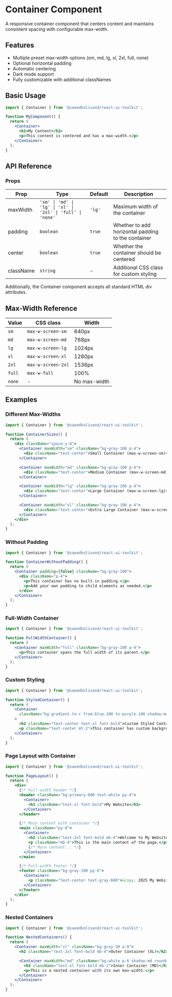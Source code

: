 # Container Component

A responsive container component that centers content and maintains consistent spacing with configurable max-width.

## Features

- Multiple preset max-width options (sm, md, lg, xl, 2xl, full, none)
- Optional horizontal padding
- Automatic centering
- Dark mode support
- Fully customizable with additional classNames

## Basic Usage

```jsx
import { Container } from '@saeedkolivand/react-ui-toolkit';

function MyComponent() {
  return (
    <Container>
      <h1>My Content</h1>
      <p>This content is centered and has a max-width.</p>
    </Container>
  );
}
```

## API Reference

### Props

| Prop | Type | Default | Description |
|------|------|---------|-------------|
| maxWidth | `'sm' \| 'md' \| 'lg' \| 'xl' \| '2xl' \| 'full' \| 'none'` | `'lg'` | Maximum width of the container |
| padding | `boolean` | `true` | Whether to add horizontal padding to the container |
| center | `boolean` | `true` | Whether the container should be centered |
| className | `string` | - | Additional CSS class for custom styling |

Additionally, the Container component accepts all standard HTML div attributes.

## Max-Width Reference

| Value | CSS class | Width |
|-------|-----------|-------|
| `sm` | `max-w-screen-sm` | 640px |
| `md` | `max-w-screen-md` | 768px |
| `lg` | `max-w-screen-lg` | 1024px |
| `xl` | `max-w-screen-xl` | 1280px |
| `2xl` | `max-w-screen-2xl` | 1536px |
| `full` | `max-w-full` | 100% |
| `none` | - | No max-width |

## Examples

### Different Max-Widths

```jsx
import { Container } from '@saeedkolivand/react-ui-toolkit';

function ContainerSizes() {
  return (
    <div className="space-y-8">
      <Container maxWidth="sm" className="bg-gray-100 p-4">
        <div className="text-center">Small Container (max-w-screen-sm)</div>
      </Container>

      <Container maxWidth="md" className="bg-gray-100 p-4">
        <div className="text-center">Medium Container (max-w-screen-md)</div>
      </Container>

      <Container maxWidth="lg" className="bg-gray-100 p-4">
        <div className="text-center">Large Container (max-w-screen-lg)</div>
      </Container>

      <Container maxWidth="xl" className="bg-gray-100 p-4">
        <div className="text-center">Extra Large Container (max-w-screen-xl)</div>
      </Container>
    </div>
  );
}
```

### Without Padding

```jsx
import { Container } from '@saeedkolivand/react-ui-toolkit';

function ContainerWithoutPadding() {
  return (
    <Container padding={false} className="bg-gray-100">
      <div className="p-4">
        <p>This container has no built-in padding.</p>
        <p>Add your own padding to child elements as needed.</p>
      </div>
    </Container>
  );
}
```

### Full-Width Container

```jsx
import { Container } from '@saeedkolivand/react-ui-toolkit';

function FullWidthContainer() {
  return (
    <Container maxWidth="full" className="bg-gray-100 p-4">
      <p>This container spans the full width of its parent.</p>
    </Container>
  );
}
```

### Custom Styling

```jsx
import { Container } from '@saeedkolivand/react-ui-toolkit';

function StyledContainer() {
  return (
    <Container 
      className="bg-gradient-to-r from-blue-100 to-purple-100 shadow-md rounded-lg py-8"
    >
      <h2 className="text-center text-xl font-bold">Custom Styled Container</h2>
      <p className="text-center mt-2">This container has custom background, shadow and rounded corners.</p>
    </Container>
  );
}
```

### Page Layout with Container

```jsx
import { Container } from '@saeedkolivand/react-ui-toolkit';

function PageLayout() {
  return (
    <div>
      {/* Full-width header */}
      <header className="bg-primary-600 text-white py-4">
        <Container>
          <h1 className="text-xl font-bold">My Website</h1>
        </Container>
      </header>

      {/* Main content with container */}
      <main className="py-8">
        <Container>
          <h2 className="text-2xl font-bold mb-4">Welcome to My Website</h2>
          <p className="mb-4">This is the main content of the page.</p>
          {/* More content... */}
        </Container>
      </main>

      {/* Full-width footer */}
      <footer className="bg-gray-100 py-6">
        <Container>
          <p className="text-center text-gray-600">&copy; 2025 My Website</p>
        </Container>
      </footer>
    </div>
  );
}
```

### Nested Containers

```jsx
import { Container } from '@saeedkolivand/react-ui-toolkit';

function NestedContainers() {
  return (
    <Container maxWidth="xl" className="bg-gray-50 p-8">
      <h2 className="text-2xl font-bold mb-4">Outer Container (XL)</h2>

      <Container maxWidth="md" className="bg-white p-6 shadow-md rounded">
        <h3 className="text-xl font-bold mb-2">Inner Container (MD)</h3>
        <p>This is a nested container with its own max-width.</p>
      </Container>
    </Container>
  );
}
```

